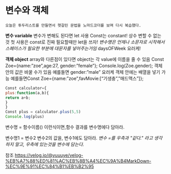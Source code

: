 # 변수와 객체
`오늘은 투두리스트를 만들면서 헷갈린 문법을 노마드코더를 보며 다시 복습했다.`


**변수 variable**
변수가 변해도 된다면 let 사용
Const는 constant! 상수 변할 수 없는 것
첫 사용은 const로 진짜 필요할때만 let을 쓰자!
*변수명은 언제나 소문자로 시작해서 스페이스가 필요한 부분에 대문자를 넣어주는거임* daysOFWeek 요러케!

**객체 object**
array와 다른점이 있다면 object는 각 value에 이름을 줄 수 있음
Const Zoe={name:”zoe”,age:27, gender:”female”};
Console.log(Zoe.gender);
객체 안의 값은 바꿀 수가 있음 예를들면 gender:”male” 요러케
객체 안에는 배열을 넣기 가능 예를들면Const Zoe={name:”zoe”,favMovie:[“기생충”,”매드맥스”]};

```javascript
Const calculator={
plus:function(a,b){
return a+b;
}
}
Const plus = calculator.plus(5,5)
Console.log(plus)
```

변수명 = 함수이름()
이런식이면,함수 결과를 변수명에다 담아라.

변수명1 = 변수2
변수2의 값을, 변수1에도 담아라.
*변수 =를 우측과 "같다." 라고 생각하지 말고, 우측에 있는것을 변수에 담는다.*

참조
<https://velog.io/@yuuuye/velog-%EB%A7%88%ED%81%AC%EB%8B%A4%EC%9A%B4MarkDown-%EC%9E%91%EC%84%B1%EB%B2%95>
